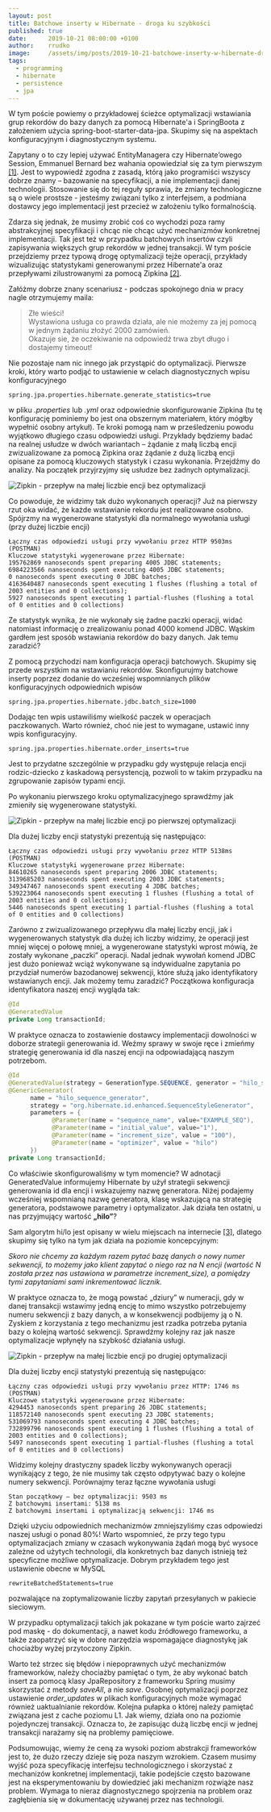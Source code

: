 ```yaml
---
layout: post
title: Batchowe inserty w Hibernate - droga ku szybkości
published: true
date:      2019-10-21 08:00:00 +0100
author:    rrudko
image:     /assets/img/posts/2019-10-21-batchowe-inserty-w-hibernate-droga-ku-szybkosci/inserty-w-hibernate.jpg
tags:
  - programming
  - hibernate
  - persistence
  - jpa
---
```


W tym poście powiemy o przykładowej ścieżce optymalizacji wstawiania grup rekordów do bazy danych za pomocą Hibernate'a i SpringBoota z założeniem użycia spring-boot-starter-data-jpa.
Skupimy się na aspektach konfiguracyjnym i diagnostycznym systemu.

Zapytany o to czy lepiej używać EntityManagera czy Hibernate’owego Session, Emmanuel Bernard  bez wahania opowiedział się za tym pierwszym [[1]](https://www.theserverside.com/news/2240186700/The-JPA-20-EntityManager-vs-the-Hibernate-Session-Which-one-to-use). Jest to wypowiedź zgodna z zasadą, którą jako programiści wszyscy dobrze znamy – bazowanie na specyfikacji, a nie implementacji danej technologii. Stosowanie się do tej reguły sprawia, że zmiany technologiczne są o wiele prostsze - jesteśmy związani tylko z interfejsem, a podmiana dostawcy jego implementacji jest przecież w założeniu tylko formalnością.

Zdarza się jednak, że musimy zrobić coś co wychodzi poza ramy abstrakcyjnej specyfikacji i chcąc nie chcąc użyć mechanizmów konkretnej implementacji. Tak jest też w przypadku batchowych insertów czyli zapisywania większych grup rekordów w jednej transakcji. W tym poście przejdziemy przez typową drogę optymalizacji tejże operacji, przykłady wizualizując statystykami generowanymi przez Hibernate'a oraz przepływami zilustrowanymi za pomocą Zipkina [[2]](https://zipkin.io/). 

Załóżmy dobrze znany scenariusz - podczas spokojnego dnia w pracy nagle otrzymujemy maila: 

> Złe wieści!<br>
> Wystawiona usługa co prawda działa, ale nie możemy za jej pomocą w jednym żądaniu złożyć 2000 zamówień.<br>
> Okazuje sie, że oczekiwanie na odpowiedź trwa zbyt długo i dostajemy timeout!

Nie pozostaje nam nic innego jak przystąpić do optymalizacji. Pierwsze kroki, który warto podjąć to ustawienie w celach diagnostycznych wpisu konfiguracyjnego
```properties
spring.jpa.properties.hibernate.generate_statistics=true
```
w pliku *.properties* lub *.yml* oraz odpowiednie skonfigurowanie Zipkina (tu tę konfigurację pominiemy bo jest ona obszernym materiałem, który mógłby wypełnić osobny artykuł). Te kroki pomogą nam w prześledzeniu powodu wyjątkowo długiego czasu odpowiedzi usługi. Przykłady będziemy badać na realnej usłudze w dwóch wariantach – żądanie z małą liczbą encji zwizualizowane za pomocą Zipkina oraz żądanie z dużą liczbą encji opisane za pomocą kluczowych statystyk i czasu wykonania.
Przejdźmy do analizy. Na początek przyjrzyjmy się usłudze bez żadnych optymalizacji.

![Zipkin - przepływ na małej liczbie encji bez optymalizacji](/assets/img/posts/2019-10-21-batchowe-inserty-w-hibernate-droga-ku-szybkosci/grafika1.png)

Co powoduje, że widzimy tak dużo wykonanych operacji? Już na pierwszy rzut oka widać, że każde wstawianie rekordu jest realizowane osobno. Spójrzmy na wygenerowane statystyki dla normalnego wywołania usługi (przy dużej liczbie encji)
```
Łączny czas odpowiedzi usługi przy wywołaniu przez HTTP 9503ms (POSTMAN)
Kluczowe statystyki wygenerowane przez Hibernate:
195762869 nanoseconds spent preparing 4005 JDBC statements;
6984223566 nanoseconds spent executing 4005 JDBC statements;
0 nanoseconds spent executing 0 JDBC batches;
4163640487 nanoseconds spent executing 1 flushes (flushing a total of 2003 entities and 0 collections);
5927 nanoseconds spent executing 1 partial-flushes (flushing a total of 0 entities and 0 collections)
```
Ze statystyk wynika, że nie wykonały się żadne paczki operacji, widać natomiast informację o zrealizowaniu ponad 4000 komend JDBC. 
Wąskim gardłem jest sposób wstawiania rekordów do bazy danych. Jak temu zaradzić?

Z pomocą przychodzi nam konfiguracja operacji batchowych. Skupimy się przede wszystkim na wstawianiu rekordów. Skonfigurujmy batchowe inserty poprzez dodanie do wcześniej wspomnianych plików konfiguracyjnych odpowiednich wpisów
```properties
spring.jpa.properties.hibernate.jdbc.batch_size=1000
```

Dodając ten wpis ustawiliśmy wielkość paczek w operacjach paczkowanych.
Warto również, choć nie jest to wymagane, ustawić inny wpis konfiguracyjny.
```properties
spring.jpa.properties.hibernate.order_inserts=true
```
Jest to przydatne szczególnie w przypadku gdy występuje relacja encji rodzic-dziecko z kaskadową persystencją, pozwoli to w takim przypadku na zgrupowanie zapisów typami encji.

Po wykonaniu pierwszego kroku optymalizacyjnego sprawdźmy jak zmieniły się wygenerowane statystyki.

![Zipkin - przepływ na małej liczbie encji po pierwszej optymalizacji](/assets/img/posts/2019-10-21-batchowe-inserty-w-hibernate-droga-ku-szybkosci/grafika2.png)

Dla dużej liczby encji statystyki prezentują się następująco:
```
Łączny czas odpowiedzi usługi przy wywołaniu przez HTTP 5138ms (POSTMAN)
Kluczowe statystyki wygenerowane przez Hibernate:
84610265 nanoseconds spent preparing 2006 JDBC statements;
3139685203 nanoseconds spent executing 2003 JDBC statements;
349347467 nanoseconds spent executing 4 JDBC batches;
539223064 nanoseconds spent executing 1 flushes (flushing a total of 2003 entities and 0 collections);
5446 nanoseconds spent executing 1 partial-flushes (flushing a total of 0 entities and 0 collections)
```
Zarówno z zwizualizowanego przepływu dla małej liczby encji, jak i wygenerowanych statystyk dla dużej ich liczby widzimy, że operacji jest mniej więcej o połowę mniej, a wygenerowane statystyki wprost mówią, że zostały wykonane „paczki” operacji. Nadal jednak wywołań komend JDBC jest dużo ponieważ wciąż wykonywane są indywidualne zapytania po przydział numerów bazodanowej sekwencji, które służą jako identyfikatory wstawianych encji. Jak możemy temu zaradzić?
Początkowa konfiguracja identyfikatora naszej encji wygląda tak:

```java
@Id
@GeneratedValue
private Long transactionId;
````
W praktyce oznacza to zostawienie dostawcy implementacji dowolności w doborze strategii generowania id. Weźmy sprawy w swoje ręce i zmieńmy strategię generowania id dla naszej encji na odpowiadającą naszym potrzebom.
```java
@Id
@GeneratedValue(strategy = GenerationType.SEQUENCE, generator = "hilo_sequence_generator")
@GenericGenerator(
      name = "hilo_sequence_generator",
      strategy = "org.hibernate.id.enhanced.SequenceStyleGenerator",
      parameters = {
            @Parameter(name = "sequence_name", value="EXAMPLE_SEQ"),
            @Parameter(name = "initial_value", value="1"),
            @Parameter(name = "increment_size", value = "100"),
            @Parameter(name = "optimizer", value = "hilo")
      })
private Long transactionId;
```
Co właściwie skonfigurowaliśmy w tym momencie?
W adnotacji GeneratedValue informujemy Hibernate by użył strategii sekwencji generowania id dla encji i wskazujemy nazwę generatora. Niżej podajemy wcześniej wspomnianą nazwę generatora, klasę wskazującą na strategię generatora, podstawowe parametry i optymalizator. Jak działa ten ostatni, u nas przyjmujący wartość __„hilo”__?
 
Sam algorytm hi/lo jest opisany w wielu miejscach na internecie [[3]](https://vladmihalcea.com/the-hilo-algorithm/), dlatego skupimy się tylko na tym jak działa na poziomie koncepcyjnym: 

*Skoro nie chcemy za każdym razem pytać bazę danych o nowy numer sekwencji, to możemy jako klient zapytać o niego raz na N encji (wartość N została przez nas ustawiona w parametrze increment_size), a pomiędzy tymi zapytaniami sami inkrementować licznik.*
 
W praktyce oznacza to, że mogą powstać „dziury” w numeracji, gdy w danej transakcji wstawimy jedną encję to mimo wszystko potrzebujemy numeru sekwencji z bazy danych, a w konsekwencji podbijemy ją o N. Zyskiem z korzystania z tego mechanizmu jest rzadka potrzeba pytania bazy o kolejną wartość sekwencji.
Sprawdźmy kolejny raz jak nasze optymalizacje wpłynęły na szybkość działania usługi.

![Zipkin - przepływ na małej liczbie encji po drugiej optymalizacji](/assets/img/posts/2019-10-21-batchowe-inserty-w-hibernate-droga-ku-szybkosci/grafika3.png)

Dla dużej liczby encji statystyki prezentują się następująco:
```
Łączny czas odpowiedzi usługi przy wywołaniu przez HTTP: 1746 ms (POSTMAN)
Kluczowe statystyki wygenerowane przez Hibernate:
4294453 nanoseconds spent preparing 26 JDBC statements;
118572140 nanoseconds spent executing 23 JDBC statements;
531069793 nanoseconds spent executing 4 JDBC batches;
732899796 nanoseconds spent executing 1 flushes (flushing a total of 2003 entities and 0 collections);
5497 nanoseconds spent executing 1 partial-flushes (flushing a total of 0 entities and 0 collections)
```
Widzimy kolejny drastyczny spadek liczby wykonywanych operacji wynikający z tego, że nie musimy tak często odpytywać bazy o kolejne numery sekwencji.
Porównajmy teraz łączne wywołania usługi
```
Stan początkowy – bez optymalizacji: 9503 ms
Z batchowymi insertami: 5138 ms
Z batchowymi insertami i optymalizacją sekwencji: 1746 ms
```
Dzięki użyciu odpowiednich mechanizmów zmniejszyliśmy czas odpowiedzi naszej usługi o ponad 80%!
Warto wspomnieć, że przy tego typu optymalizacjach zmiany w czasach wykonywania żądań mogą być wysoce zależne od użytych technologii, dla konkretnych baz danych istnieją też specyficzne możliwe optymalizacje. Dobrym przykładem tego jest ustawienie obecne w MySQL
```properties
rewriteBatchedStatements=true
```
pozwalające na zoptymalizowanie liczby zapytań przesyłanych w pakiecie sieciowym.
 
W przypadku optymalizacji takich jak pokazane w tym poście warto zajrzeć pod maskę - do dokumentacji, a nawet kodu źródłowego frameworku, a także zaopatrzyć się w dobre narzędzia wspomagające diagnostykę jak chociażby wyżej przytoczony Zipkin.

Warto też strzec się błędów i niepoprawnych użyć mechanizmów frameworków, należy chociażby pamiętać o tym, że aby wykonać batch insert za pomocą klasy JpaRepository z frameworku Spring musimy skorzystać z metody *saveAll*, a nie *save*. Osobnej optymalizacji poprzez ustawienie *order_updates* w plikach konfiguracyjnych może wymagać również uaktualnianie rekordów. Kolejna pułapka o której należy pamiętać związana jest z cache poziomu L1. Jak wiemy, działa ono na poziomie pojedynczej transakcji. Oznacza to, że zapisując dużą liczbę encji w jednej transakcji narażamy się na problemy pamięciowe.

Podsumowując, wiemy że ceną za wysoki poziom abstrakcji frameworków jest to, że dużo rzeczy dzieje się poza naszym wzrokiem. Czasem musimy wyjść poza specyfikację interfejsu technologicznego i skorzystać z mechanizów konkretnej implementacji, takie podejście często bazowane jest na eksperymentowaniu by dowiedzieć jaki mechanizm rozwiąże nasz problem. Wymaga to nieraz diagnostycznego spojrzenia na problem oraz zagłębienia się w dokumentację używanej przez nas technologii.

